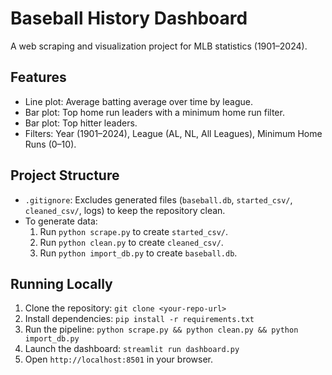# Baseball History Dashboard

A web scraping and visualization project for MLB statistics (1901–2024).

## Features
- Line plot: Average batting average over time by league.
- Bar plot: Top home run leaders with a minimum home run filter.
- Bar plot: Top hitter leaders.
- Filters: Year (1901–2024), League (AL, NL, All Leagues), Minimum Home Runs (0–10).

## Project Structure
- `.gitignore`: Excludes generated files (`baseball.db`, `started_csv/`, `cleaned_csv/`, logs) to keep the repository clean.
- To generate data:
  1. Run `python scrape.py` to create `started_csv/`.
  2. Run `python clean.py` to create `cleaned_csv/`.
  3. Run `python import_db.py` to create `baseball.db`.

## Running Locally
1. Clone the repository: `git clone <your-repo-url>`
2. Install dependencies: `pip install -r requirements.txt`
3. Run the pipeline: `python scrape.py && python clean.py && python import_db.py`
4. Launch the dashboard: `streamlit run dashboard.py`
5. Open `http://localhost:8501` in your browser.